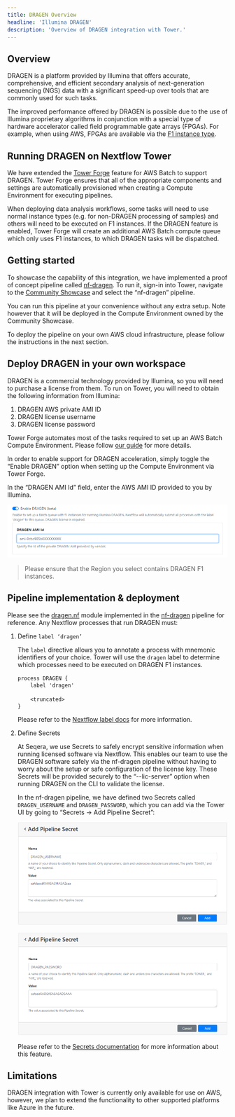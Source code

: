 ```yaml
---
title: DRAGEN Overview
headline: 'Illumina DRAGEN'
description: 'Overview of DRAGEN integration with Tower.'
---
```


## Overview

DRAGEN is a platform provided by Illumina that offers accurate, comprehensive, and efficient secondary analysis of next-generation sequencing (NGS) data with a significant speed-up over tools that are commonly used for such tasks.

The improved performance offered by DRAGEN is possible due to the use of Illumina proprietary algorithms in conjunction with a special type of hardware accelerator called field programmable gate arrays (FPGAs). For example, when using AWS, FPGAs are available via the [F1 instance type](https://aws.amazon.com/ec2/instance-types/f1/).

## Running DRAGEN on Nextflow Tower

We have extended the [Tower Forge](../../compute-envs/aws-batch/?h=forge#tower-forge) feature for AWS Batch to support DRAGEN. Tower Forge ensures that all of the appropriate components and settings are automatically provisioned when creating a Compute Environment for executing pipelines.

When deploying data analysis workflows, some tasks will need to use normal instance types (e.g. for non-DRAGEN processing of samples) and others will need to be executed on F1 instances. If the DRAGEN feature is enabled, Tower Forge will create an additional AWS Batch compute queue which only uses F1 instances, to which DRAGEN tasks will be dispatched.

## Getting started

To showcase the capability of this integration, we have implemented a proof of concept pipeline called [nf-dragen](https://github.com/seqeralabs/nf-dragen). To run it, sign-in into Tower, navigate to the [Community Showcase](https://tower.nf/orgs/community/workspaces/showcase/launchpad) and select the “nf-dragen” pipeline.

You can run this pipeline at your convenience without any extra setup. Note however that it will be deployed in the Compute Environment owned by the Community Showcase.

To deploy the pipeline on your own AWS cloud infrastructure, please follow the instructions in the next section.

## Deploy DRAGEN in your own workspace

DRAGEN is a commercial technology provided by Illumina, so you will need to purchase a license from them. To run on Tower, you will need to obtain the following information from Illumina:

1. DRAGEN AWS private AMI ID
2. DRAGEN license username
3. DRAGEN license password

Tower Forge automates most of the tasks required to set up an AWS Batch Compute Environment. Please follow [our guide](../../compute-envs/aws-batch/) for more details.

In order to enable support for DRAGEN acceleration, simply toggle the “Enable DRAGEN” option when setting up the Compute Environment via Tower Forge.

In the “DRAGEN AMI Id” field, enter the AWS AMI ID provided to you by Illumina.

![](_images/dragen_ce_ami.png)

> Please ensure that the Region you select contains DRAGEN F1 instances.

## Pipeline implementation & deployment

Please see the [dragen.nf](https://github.com/seqeralabs/nf-dragen/blob/master/modules/local/dragen.nf) module implemented in the [nf-dragen](https://github.com/seqeralabs/nf-dragen) pipeline for reference. Any Nextflow processes that run DRAGEN must:

1. Define `label ‘dragen’`

    The `label` directive allows you to annotate a process with mnemonic identifiers of your choice. Tower will use the `dragen` label to determine which processes need to be executed on DRAGEN F1 instances.

    ```
    process DRAGEN {
        label 'dragen'

        <truncated>
    }
    ```

    Please refer to the [Nextflow label docs](https://www.nextflow.io/docs/latest/process.html?highlight=label#label) for more information.

2. Define Secrets

    At Seqera, we use Secrets to safely encrypt sensitive information when running licensed software via Nextflow. This enables our team to use the DRAGEN software safely via the nf-dragen pipeline without having to worry about the setup or safe configuration of the license key. These Secrets will be provided securely to the “--lic-server” option when running DRAGEN on the CLI to validate the license.

    In the nf-dragen pipeline, we have defined two Secrets called `DRAGEN_USERNAME` and `DRAGEN_PASSWORD`, which you can add via the Tower UI by going to “Secrets -> Add Pipeline Secret”:

    ![](_images/dragen_secrets_username.png)

    ![](_images/dragen_secrets_password.png)

    Please refer to the [Secrets documentation](../../secrets/overview.md) for more information about this feature.

## Limitations

DRAGEN integration with Tower is currently only available for use on AWS, however, we plan to extend the functionality to other supported platforms like Azure in the future.